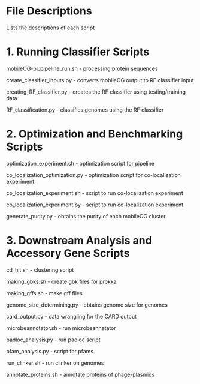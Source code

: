 # File Descriptions #
Lists the descriptions of each script

# 1. Running Classifier Scripts #

mobileOG-pl_pipeline_run.sh - processing protein sequences

create_classifier_inputs.py - converts mobileOG output to RF classifier input

creating_RF_classifier.py - creates the RF classifier using testing/training data

RF_classification.py - classifies genomes using the RF classifier

# 2. Optimization and Benchmarking Scripts #

optimization_experiment.sh - optimization script for pipeline

co_localization_optimization.py - optimization script for co-localization experiment

co_localization_experiment.sh - script to run co-localization experiment

co_localization_experiment.py - script to run co-localization experiment

generate_purity.py - obtains the purity of each mobileOG cluster


# 3. Downstream Analysis and Accessory Gene Scripts #

cd_hit.sh - clustering script

making_gbks.sh - create gbk files for prokka

making_gffs.sh - make gff files

genome_size_determining.py - obtains genome size for genomes

card_output.py - data wrangling for the CARD output

microbeannotator.sh - run microbeannatator

padloc_analysis.py - run padloc script

pfam_analysis.py - script for pfams

run_clinker.sh - run clinker on genomes

annotate_proteins.sh - annotate proteins of phage-plasmids
